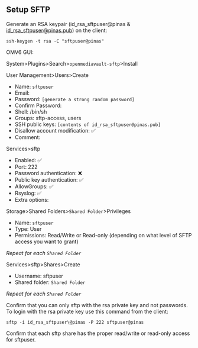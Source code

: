 ## Setup SFTP

Generate an RSA keypair (id_rsa_sftpuser@pinas & id_rsa_sftpuser@pinas.pub) on the client:
```console
ssh-keygen -t rsa -C "sftpuser@pinas"
```

OMV6 GUI:  

System>Plugins>Search>```openmediavault-sftp```>Install 

User Management>Users>Create
* Name: ```sftpuser```
* Email:
* Password: ```[generate a strong random password]```
* Confirm Password:
* Shell: /bin/sh
* Groups: sftp-access, users
* SSH public keys: ```[contents of id_rsa_sftpuser@pinas.pub]```
* Disallow account modification: :white_check_mark:
* Comment:

Services>sftp
* Enabled: :white_check_mark:
* Port: 222
* Password authentication: :x:
* Public key authentication: :white_check_mark:
* AllowGroups: :white_check_mark:
* Rsyslog: :white_check_mark:
* Extra options:

Storage>Shared Folders>```Shared Folder```>Privileges
* Name: ```sftpuser```
* Type: User
* Permissions: Read/Write or Read-only (depending on what level of SFTP access you want to grant)

_Repeat for each ```Shared Folder```_

Services>sftp>Shares>Create
* Username: sftpuser
* Shared folder: ```Shared Folder```

_Repeat for each ```Shared Folder```_

Confirm that you can only sftp with the rsa private key and not passwords.  To login with the rsa private key use this command from the client:  
```console
sftp -i id_rsa_sftpuser\@pinas -P 222 sftpuser@pinas
```

Confirm that each sftp share has the proper read/write or read-only access for sftpuser.
